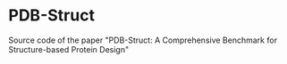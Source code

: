 # PDB-Struct
Source code of the paper "PDB-Struct: A Comprehensive Benchmark for Structure-based Protein Design"
